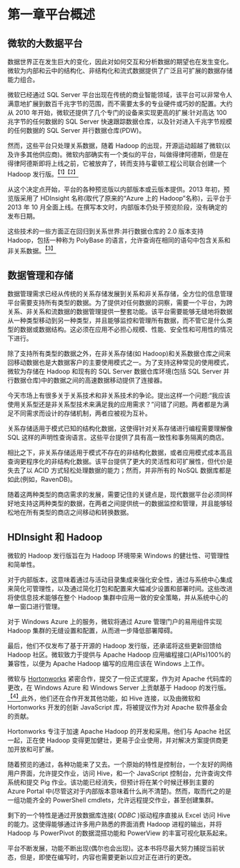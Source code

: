 # 第一章平台概述

## 微软的大数据平台

数据世界正在发生巨大的变化，因此对如何交互和分析数据的期望也在发生变化。微软为内部和云中的结构化、非结构化和流式数据提供了广泛且可扩展的数据存储能力组合。

微软已经通过 SQL Server 平台出现在传统的商业智能领域，该平台可以非常令人满意地扩展到数百千兆字节的范围，而不需要太多的专业硬件或巧妙的配置。大约从 2010 年开始，微软还提供了几个专门的设备来实现更高的扩展:针对高达 100 兆字节的任何数据的 SQL Server 快速跟踪数据仓库，以及针对进入千兆字节规模的任何数据的 SQL Server 并行数据仓库(PDW)。

然而，这些平台只处理关系数据，随着 Hadoop 的出现，开源运动超越了微软(以及许多其他供应商)。微软内部确实有一个类似的平台，叫做得律阿德斯，但是在得律阿德斯即将上线之前，它被放弃了，转而支持与霍顿工程公司联合创建一个 Hadoop 发行版。[<sup>【1】</sup>](12.html#_ftn1)[<sup>【2】</sup>](12.html#_ftn2)

从这个决定点开始，平台的各种预览版以内部版本或云版本提供。2013 年初，预览版采用了 HDInsight 名称(取代了原来的“Azure 上的 Hadoop”名称)，云平台于 2013 年 10 月全面上线。在撰写本文时，内部版本仍处于预览阶段，没有确定的发布日期。

这些技术的一些方面正在回归到关系世界:并行数据仓库的 2.0 版本支持 Hadoop，包括一种称为 PolyBase 的语言，允许查询在相同的语句中包含关系和非关系数据。[<sup>【3】</sup>](12.html#_ftn3)

## 数据管理和存储

数据管理需求已经从传统的关系存储发展到关系和非关系存储，全方位的信息管理平台需要支持所有类型的数据。为了提供对任何数据的洞察，需要一个平台，为跨关系、非关系和流数据的数据管理提供一整套功能。该平台需要能够无缝地将数据从一种类型移动到另一种类型，并且能够监控和管理所有数据，而不管它是什么类型的数据或数据结构。这必须在应用不必担心规模、性能、安全性和可用性的情况下进行。

除了支持所有类型的数据之外，在非关系存储(如 Hadoop)和关系数据仓库之间来回移动数据也是大数据客户的主要使用模式之一。为了支持这种常见的使用模式，微软为存储在 Hadoop 和现有的 SQL Server 数据仓库环境(包括 SQL Server 并行数据仓库)中的数据之间的高速数据移动提供了连接器。

今天市场上有很多关于关系技术和非关系技术的争论。提出这样一个问题:“我应该使用关系型还是非关系型技术来满足我的应用需求？”问错了问题。两者都是为满足不同需求而设计的存储机制，两者应被视为互补。

关系存储适用于模式已知的结构化数据，这使得针对关系存储进行编程需要理解像 SQL 这样的声明性查询语言。这些平台提供了具有高一致性和事务隔离的商店。

相比之下，非关系存储适用于模式不存在的非结构化数据，或者应用模式成本高且查询更程序化的非结构化数据。该平台提供了更大的灵活性和可扩展性，但代价是失去了以 ACID 方式轻松处理数据的能力；然而，并非所有的 NoSQL 数据库都是如此(例如，RavenDB)。

随着这两种类型的商店需求的发展，需要记住的关键点是，现代数据平台必须同样好地支持这两种类型的数据，在两者之间提供统一的数据监控和管理，并且能够轻松地在所有类型的商店之间移动和转换数据。

## HDInsight 和 Hadoop

微软的 Hadoop 发行版旨在为 Hadoop 环境带来 Windows 的健壮性、可管理性和简单性。

对于内部版本，这意味着通过与活动目录集成来强化安全性，通过与系统中心集成来简化可管理性，以及通过简化打包和配置来大幅减少设置和部署时间。这些改进将使信息技术能够在整个 Hadoop 集群中应用一致的安全策略，并从系统中心的单一窗口进行管理。

对于 Windows Azure 上的服务，微软将通过 Azure 管理门户的易用组件实现 Hadoop 集群的无缝设置和配置，从而进一步降低部署障碍。

最后，他们不仅发布了基于开源的 Hadoop 发行版，还承诺将这些更新回馈给 Hadoop 社区。微软致力于提供与 Apache Hadoop 应用编程接口(APIs)100%的兼容性，以便为 Apache Hadoop 编写的应用应该在 Windows 上工作。

微软与 [Hortonworks](http://www.hortonworks.com/) 紧密合作，提交了一份正式提案，作为对 Apache 代码库的更改，在 Windows Azure 和 Windows Server 上贡献基于 Hadoop 的发行版。[<sup>【4】</sup>](12.html#_ftn4)此外，他们还在合作开发其他功能，如 Hive 连接，以及由微软和 Hortonworks 开发的创新 JavaScript 库，将被提议作为对 Apache 软件基金会的贡献。

Hortonworks 专注于加速 Apache Hadoop 的开发和采用。他们与 Apache 社区一起，正在使 Hadoop 变得更加健壮，更易于企业使用，并对解决方案提供商更加开放和可扩展。

随着预览的通过，各种功能来了又去。一个原始的特性是控制台，一个友好的网络用户界面，允许提交作业，访问 Hive，和一个 JavaScript 控制台，允许查询文件系统和提交 Pig 作业。该功能已经消失，但预计将在某个时候迁移到主要的 Azure Portal 中(尽管这对于内部版本意味着什么尚不清楚)。然而，取而代之的是一组功能齐全的 PowerShell cmdlets，允许远程提交作业，甚至创建集群。

剩下的一个特性是通过开放数据库连接( *ODBC* )驱动程序直接从 Excel 访问 Hive 的能力。这使得能够通过许多用户熟悉的界面消费 Hadoop 进程的输出，并将 Hadoop 与 PowerPivot 的数据混搭功能和 PowerView 的丰富可视化联系起来。

平台不断发展，功能不断出现(偶尔也会出现)。这本书将尽最大努力捕捉当前状态，但是，即使在编写时，内容也需要更新以应对正在进行的更改。